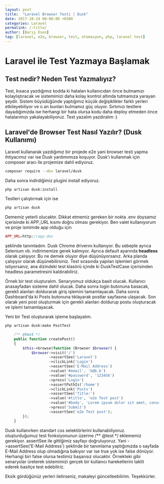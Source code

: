 ```yaml
---
layout: post
title:  "Laravel Browser Testi | Dusk"
date: 2017-10-24 00:00:00 +0300
categories: Laravel
permalink: /:title/
author: [Barış Esen]
tag: [laravel, e2e, browser, test, otomasyon, php, laravel test]
---
```


# Laravel ile Test Yazmaya Başlamak
## Test nedir? Neden Test Yazmalıyız?
Test, kısaca yazdığımız kodda ki hataları kullanıcıdan önce bulmamızı kolaylıştıracak ve sistemimizi daha kolay kontrol altında tutmamıza yarayan şeydir. Sistem büyüdüğünde yaptığımız küçük değişiklikler farklı yerleri etkileyebiliyor ve o an bunları bulmamız güç oluyor. Sırtımızı testlere dayadığımızda ise herhangi bir hata olursa kodu daha deploy etmeden önce hatalarımızı yakalayabiliyoruz.
Test yazalım yazdıralım :)

## Laravel'de Browser Test Nasıl Yazılır? (Dusk Kullanımı)
Laravel kullanarak yazdığımız bir projede e2e yani browser testi yapma ihtiyacımız var ise Dusk yardımımıza koşuyor. Dusk'ı kullanmak için composer aracı ile projemize dahil ediyoruz.
```sh
composer require --dev laravel/dusk
```

Daha sonra indirdiğimiz plugini install ediyoruz.
```sh
php artisan dusk:install
```

Testleri çalıştırmak için ise
```sh
php artisan dusk
```
Dememiz yeterli olucaktır. Dikkat etmemiz gereken bir nokta .env doysamız içerisinde ki APP_URL kısmı doğru olması gerekiyor. Ben valet kullanıyorum ve proje ismimde app olduğu için
```php
APP_URL=http://app.dev
```
şeklinde tanımladım. Dusk Chrome driverını kullanıyor. Bu sebeple ayrıca Selenium vb. indirimemize gerek kalmıyor. Ayrıca default ayarında **headless** olarak çalışıyor. Bu ne demek oluyor diye düşünüyorsanız. Arka planda çalışıyor olarak düşünebilirsiniz. Test sırasında yapılan işlemleri görmek istiyorsanız, ana dizindeki test klasörü içinde ki DuskTestCase içerisinden headless parametresini kaldırabiliriz.

Örnek bir test oluşturalım. Senaryomuz oldukça basit olucak. Kullanıcı anasayfadan sisteme dahil olucak. Daha sonra login butonuna basacak, gerekli alanları doldurarak giriş işlemini tamamlayacak. Daha sonra Dashboard'da ki Posts butonuna tıklayarak postlar sayfasına ulaşacak. Son olarak yeni post oluşturmak için gerekli alanları doldurup postu oluşturacak ve işlemi tamamlayacak.

Yeni bir Test oluşturarak işleme başlayalım.
```sh
php artisan dusk:make PostTest
```

```php
    /** @test */
    public function createPost()
    {
        $this->browse(function (Browser $browser) {
            $browser->visit('/')
                    ->assertSee('Laravel')
                    ->clickLink('Login')
                    ->assertSee('E-Mail Address')
                    ->value('#email', 'b@b.b')
                    ->value('#password', '123456')
                    ->press('Login')
                    ->assertPathIs('/home')
                    ->clickLink('Posts')
                    ->assertSee('Title:')
                    ->value('#title', 'e2e Test post')
                    ->value('#body', 'Lorem ipsum dolor sit amet, consectetur adipisicing elit. Ad, adipisci dicta ducimus eos exercitationem ipsam labore maiores numquam officiis reiciendis repellendus similique sunt tempora velit veniam. At autem placeat reprehenderit!')
                    ->press('Submit')
                    ->assertSee('e2e Test post');
        });
    }
```
Dusk kullanırken standart css selektörlerini kullanabiliyoruz. oluşturduğumuz test fonksiyonunun üzerine /** @test */ eklememiz gerekiyor. assertSee ile gittiğimiz sayfayı doğruluyoruz. Yani ->assertSee('E-Mail Address') şeklinde bir tanımlama yaptığımızda o sayfada E-Mail Address olup olmadığına bakıyor var ise true yok ise false dönüyor. Herhangi biri false olursa testimiz başarısız olucaktır.
Örnekteki gibi senaryolar üreterek sistemimizi gerçek bir kullanıcı hareketlerini taklit ederek basitçe test edebiliriz.

Eksik gördüğünüz yerleri iletirseniz, makaleyi güncelleebilirim. Teşekkürler.
